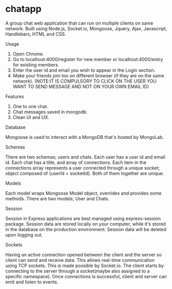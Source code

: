# chatapp
A group chat web application that can run on multiple clients on same network. Built using Node.js, Socket.io, Mongoose, Jquery, Ajax, Javascript, Handlebars, HTML and CSS.

Usage

1.    Open Chrome.
2.    Go to localhost:4000/register for new member or localhost:4000/entry for existing members.
3.    Enter the user id and email you wish to appear in the Login section.
4.    Make your friends join too on different browser (if they are on the same network).
      (NOTE:IT IS COMPULSORY TO CLICK ON THE USER YOU WANT TO SEND MESSAGE AND NOT ON YOUR OWN EMAIL ID)


Features

1.    One to one chat.
2.    Chat messages saved in mongodb.
3.    Clean UI and UX.

Database

Mongoose is used to interact with a MongoDB that's hosted by MongoLab.

Schemas

There are two schemas; users and chats.
Each user has a user id and email id.
Each chat has a title, and array of connections. Each item in the connections array represents a user connected through a unique socket; object composed of {userId + socketId}. Both of them together are unique.

Models

Each model wraps Mongoose Model object, overrides and provides some methods. There are two models; User and Chats.

Session

Session in Express applications are best managed using express-session package. Session data are stored locally on your computer, while it's stored in the database on the production environment. Session data will be deleted upon logging out.

Sockets

Having an active connection opened between the client and the server so client can send and receive data. This allows real-time communication using TCP sockets. This is made possible by Socket.io.
The client starts by connecting to the server through a socket(maybe also assigned to a specific namespace). Once connections is successful, client and server can emit and listen to events.
